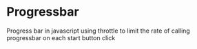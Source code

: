 # Progressbar
Progress bar in javascript using throttle to limit the rate of calling progressbar on each start button click
